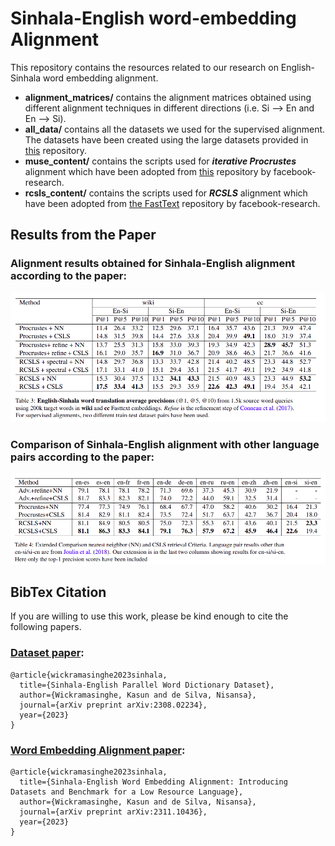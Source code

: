 # Sinhala-English word-embedding Alignment

This repository contains the resources related to our research on English-Sinhala word embedding alignment.

- **alignment_matrices/** contains the alignment matrices obtained using different alignment techniques in different directions (i.e. Si --> En and En --> Si).
- **all_data/** contains all the datasets we used for the supervised alignment. The datasets have been created using the large datasets provided in [this](https://github.com/kasunw22/sinhala-para-dict/tree/main) repository.
- **muse_content/** contains the scripts used for ***iterative Procrustes*** alignment which have been adopted from [this](https://github.com/facebookresearch/MUSE/tree/main) repository by facebook-research.
- **rcsls_content/** contains the scripts used for ***RCSLS*** alignment which have been adopted from [the FastText](https://github.com/facebookresearch/fastText/tree/main/alignment) repository by facebook-research.


## Results from the Paper

### Alignment results obtained for Sinhala-English alignment according to the paper:
![Model](./en-si-alignment-results.png)

### Comparison of Sinhala-English alignment with other language pairs according to the paper:
![Model](./alignment-results-comparison.png)


## BibTex Citation
If you are willing to use this work, please be kind enough to cite the following papers.

### [Dataset paper](https://arxiv.org/abs/2308.02234):
```
@article{wickramasinghe2023sinhala,
  title={Sinhala-English Parallel Word Dictionary Dataset},
  author={Wickramasinghe, Kasun and de Silva, Nisansa},
  journal={arXiv preprint arXiv:2308.02234},
  year={2023}
}
```

### [Word Embedding Alignment paper](https://arxiv.org/abs/2311.10436): 
```
@article{wickramasinghe2023sinhala,
  title={Sinhala-English Word Embedding Alignment: Introducing Datasets and Benchmark for a Low Resource Language},
  author={Wickramasinghe, Kasun and de Silva, Nisansa},
  journal={arXiv preprint arXiv:2311.10436},
  year={2023}
}
```
